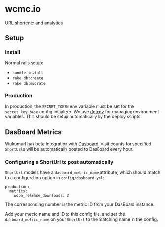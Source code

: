 # wcmc.io

URL shortener and analytics

## Setup

### Install

Normal rails setup:

* `bundle install`
* `rake db:create`
* `rake db:migrate`

### Production

In production, the `SECRET_TOKEN` env variable must be set for the
`secret_key_base` config initializer. We use
[dotenv](https://github.com/bkeepers/dotenv) for managing
environment variables. This should be setup automatically by the deploy
scripts.

## DasBoard Metrics

Wukumurl has beta integration with [Dasboard](unepwcmc/DasBoard). Visit
counts for specified `ShortUrl`s will be automatically posted to
DasBoard every hour.

### Configuring a ShortUrl to post automatically

`ShortUrl` models have a `dasboard_metric_name` attribute, which should
match to a configuration option in `config/dasboard.yml`:

    production:
      metrics:
        wdpa_release_downloads: 3

The corresponding number is the metric ID from your DasBoard instance.

Add your metric name and ID to this config file, and set the
`dasboard_metric_name` on your `ShortUrl` to the matching name in the
config.
